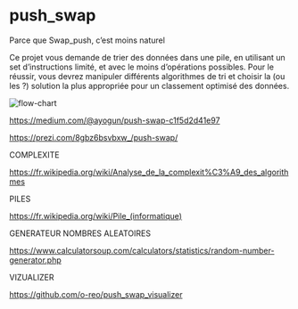 # push_swap
Parce que Swap_push, c’est moins naturel

Ce projet vous demande de trier des données dans une pile, en utilisant un set
d’instructions limité, et avec le moins d’opérations possibles. Pour le réussir, vous
devrez manipuler différents algorithmes de tri et choisir la (ou les ?) solution la plus
appropriée pour un classement optimisé des données.

![flow-chart](https://user-images.githubusercontent.com/124174795/224261630-282f57d2-8e96-4908-a511-e9a54573ae35.svg)


https://medium.com/@ayogun/push-swap-c1f5d2d41e97

https://prezi.com/8gbz6bsvbxw_/push-swap/

COMPLEXITE

https://fr.wikipedia.org/wiki/Analyse_de_la_complexit%C3%A9_des_algorithmes

PILES

https://fr.wikipedia.org/wiki/Pile_(informatique)

GENERATEUR NOMBRES ALEATOIRES

https://www.calculatorsoup.com/calculators/statistics/random-number-generator.php

VIZUALIZER

https://github.com/o-reo/push_swap_visualizer
